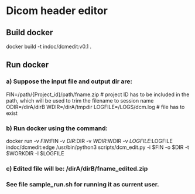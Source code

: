 # Dicom header editor

## Build docker

docker build -t indoc/dcmedit:v0.1 .

## Run docker

### a) Suppose the input file and output dir are:

FIN=/path/{Project_id}/path/fname.zip  # project ID has to be included in the path, which will be used to trim the filename to session name
ODIR=/dirA/dirB
WDIR=/dirA/tmpdir
LOGFILE=/LOGS/dcm.log # file has to exist

### b) Run docker using the command:

docker run -v $FIN:$FIN -v $DIR:$DIR -v $WDIR:$WDIR -v $LOGFILE:$LOGFILE indoc/dcmedit:edge /usr/bin/python3 scripts/dcm_edit.py -i $FIN -o $DIR -t $WORKDIR -l $LOGFILE

### c) Edited file will be: /dirA/dirB/fname_edited.zip

### See file sample_run.sh for running it as current user.


